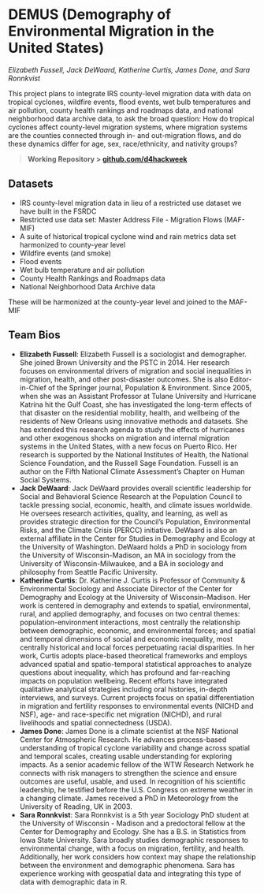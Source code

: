 # DEMUS (Demography of Environmental Migration in the United States)

*Elizabeth Fussell, Jack DeWaard, Katherine Curtis, James Done, and Sara Ronnkvist*

This project plans to integrate IRS county-level migration data with data on tropical cyclones, wildfire events, flood events, wet bulb temperatures and air pollution, county health rankings and roadmaps data, and national neighborhood data archive data, to ask the broad question: How do tropical cyclones affect county-level migration systems, where migration systems are the counties connected through in- and out-migration flows, and do these dynamics differ for age, sex, race/ethnicity, and nativity groups?

> **Working Repository \> [github.com/d4hackweek](https://github.com/d4hackweek)**

## Datasets

- IRS county-level migration data in lieu of a restricted use dataset we have built in the FSRDC
- Restricted use data set: Master Address File - Migration Flows (MAF-MIF)
- A suite of historical tropical cyclone wind and rain metrics data set harmonized to county-year level
- Wildfire events (and smoke)
- Flood events
- Wet bulb temperature and air pollution
- County Health Rankings and Roadmaps data
- National Neighborhood Data Archive data

These will be harmonized at the county-year level and joined to the MAF-MIF

## Team Bios

- **Elizabeth Fussell**: Elizabeth Fussell is a sociologist and demographer. She joined Brown University and the PSTC in 2014. Her research focuses on environmental drivers of migration and social inequalities in migration, health, and other post-disaster outcomes. She is also Editor-in-Chief of the Springer journal, Population & Environment. Since 2005, when she was an Assistant Professor at Tulane University and Hurricane Katrina hit the Gulf Coast, she has investigated the long-term effects of that disaster on the residential mobility, health, and wellbeing of the residents of New Orleans using innovative methods and datasets. She has extended this research agenda to study the effects of hurricanes and other exogenous shocks on migration and internal migration systems in the United States, with a new focus on Puerto Rico. Her research is supported by the National Institutes of Health, the National Science Foundation, and the Russell Sage Foundation. Fussell is an author on the Fifth National Climate Assessment’s Chapter on Human Social Systems.
- **Jack DeWaard**: Jack DeWaard provides overall scientific leadership for Social and Behavioral Science Research at the Population Council to tackle pressing social, economic, health, and climate issues worldwide. He oversees research activities, quality, and learning, as well as provides strategic direction for the Council’s Population, Environmental Risks, and the Climate Crisis (PERCC) initiative. DeWaard is also an external affiliate in the Center for Studies in Demography and Ecology at the University of Washington. DeWaard holds a PhD in sociology from the University of Wisconsin-Madison, an MA in sociology from the University of Wisconsin-Milwaukee, and a BA in sociology and philosophy from Seattle Pacific University.
- **Katherine Curtis**: Dr. Katherine J. Curtis is Professor of Community & Environmental Sociology and Associate Director of the Center for Demography and Ecology at the University of Wisconsin–Madison. Her work is centered in demography and extends to spatial, environmental, rural, and applied demography, and focuses on two central themes: population-environment interactions, most centrally the relationship between demographic, economic, and environmental forces; and spatial and temporal dimensions of social and economic inequality, most centrally historical and local forces perpetuating racial disparities. In her work, Curtis adopts place-based theoretical frameworks and employs advanced spatial and spatio-temporal statistical approaches to analyze questions about inequality, which has profound and far-reaching impacts on population wellbeing. Recent efforts have integrated qualitative analytical strategies including oral histories, in-depth interviews, and surveys. Current projects focus on spatial differentiation in migration and fertility responses to environmental events (NICHD and NSF), age- and race-specific net migration (NICHD), and rural livelihoods and spatial connectedness (USDA).
- **James Done**: James Done is a climate scientist at the NSF National Center for Atmospheric Research. He advances process-based understanding of tropical cyclone variability and change across spatial and temporal scales, creating usable understanding for exploring impacts. As a senior academic fellow of the WTW Research Network he connects with risk managers to strengthen the science and ensure outcomes are useful, usable, and used. In recognition of his scientific leadership, he testified before the U.S. Congress on extreme weather in a changing climate. James received a PhD in Meteorology from the University of Reading, UK in 2003.
- **Sara Ronnkvist**: Sara Ronnkvist is a 5th year Sociology PhD student at the University of Wisconsin - Madison and a predoctoral fellow at the Center for Demography and Ecology. She has a B.S. in Statistics from Iowa State University. Sara broadly studies demographic responses to environmental change, with a focus on migration, fertility, and health. Additionally, her work considers how context may shape the relationship between the environment and demographic phenomena. Sara has experience working with geospatial data and integrating this type of data with demographic data in R. 